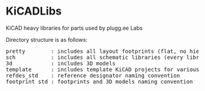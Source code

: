 # KiCADLibs
KiCAD heavy libraries for parts used by plugg.ee Labs  
  
Directory structure is as follows:
<pre>
pretty        : includes all layout footprints (flat, no hierarchy)  
sch           : includes all schematic libraries (every library in a separate file)  
3d            : includes 3D models  
template      : includes template KiCAD projects for various stacks
refdes_std    : reference designator naming convention
footprint_std : footprints and 3D models naming convention
</pre>  
